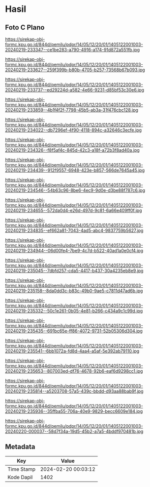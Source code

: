 # Hasil

## Foto C Plano

https://sirekap-obj-formc.kpu.go.id/844d/pemilu/pdpr/14/05/12/20/01/1405122001003-20240219-233347--ce1be283-a790-4916-a174-91d872a551fb.jpg

https://sirekap-obj-formc.kpu.go.id/844d/pemilu/pdpr/14/05/12/20/01/1405122001003-20240219-233627--259f399b-b80b-4705-b257-73568b67b093.jpg

https://sirekap-obj-formc.kpu.go.id/844d/pemilu/pdpr/14/05/12/20/01/1405122001003-20240219-233737--ed29224d-a582-4e66-9231-d85bf53c30e6.jpg

https://sirekap-obj-formc.kpu.go.id/844d/pemilu/pdpr/14/05/12/20/01/1405122001003-20240219-233859--4b1f4f2f-7798-45b5-ab3a-31f476cbc128.jpg

https://sirekap-obj-formc.kpu.go.id/844d/pemilu/pdpr/14/05/12/20/01/1405122001003-20240219-234022--db7296ef-4f90-4118-894c-a32646c3ecfe.jpg

https://sirekap-obj-formc.kpu.go.id/844d/pemilu/pdpr/14/05/12/20/01/1405122001003-20240219-234326--f8f5af4c-845d-42c3-a18f-a72b3f8ad40a.jpg

https://sirekap-obj-formc.kpu.go.id/844d/pemilu/pdpr/14/05/12/20/01/1405122001003-20240219-234439--912f9557-6948-423e-b857-566de7645a45.jpg

https://sirekap-obj-formc.kpu.go.id/844d/pemilu/pdpr/14/05/12/20/01/1405122001003-20240219-234546--54b63c96-8be6-4ec9-9d0e-d3be88f787c6.jpg

https://sirekap-obj-formc.kpu.go.id/844d/pemilu/pdpr/14/05/12/20/01/1405122001003-20240219-234655--572da0d4-e26d-497d-9c81-6a66e409ff0f.jpg

https://sirekap-obj-formc.kpu.go.id/844d/pemilu/pdpr/14/05/12/20/01/1405122001003-20240219-234835--ef662a81-7043-4ad5-abc4-9837759b5627.jpg

https://sirekap-obj-formc.kpu.go.id/844d/pemilu/pdpr/14/05/12/20/01/1405122001003-20240219-234944--06d00fe4-7be9-4c7d-b522-40ad1a0e0cf4.jpg

https://sirekap-obj-formc.kpu.go.id/844d/pemilu/pdpr/14/05/12/20/01/1405122001003-20240219-235045--7dbfd257-cda5-4417-b437-30a4235eb8e9.jpg

https://sirekap-obj-formc.kpu.go.id/844d/pemilu/pdpr/14/05/12/20/01/1405122001003-20240219-235158--8da0dd3c-b83c-49b0-9ae5-c7811d47ad6b.jpg

https://sirekap-obj-formc.kpu.go.id/844d/pemilu/pdpr/14/05/12/20/01/1405122001003-20240219-235332--50c1e261-0b05-4e81-b266-c434a9c1c99d.jpg

https://sirekap-obj-formc.kpu.go.id/844d/pemilu/pdpr/14/05/12/20/01/1405122001003-20240219-235435--691bc65e-ff86-4072-9731-52b05306d304.jpg

https://sirekap-obj-formc.kpu.go.id/844d/pemilu/pdpr/14/05/12/20/01/1405122001003-20240219-235541--6bb1072a-fd8d-4aa4-a5af-5e392ab79110.jpg

https://sirekap-obj-formc.kpu.go.id/844d/pemilu/pdpr/14/05/12/20/01/1405122001003-20240219-235653--807003ed-df76-4678-92b6-eaf6d9298cc1.jpg

https://sirekap-obj-formc.kpu.go.id/844d/pemilu/pdpr/14/05/12/20/01/1405122001003-20240219-235814--a5203708-57a5-439c-bbdd-d93aa88bab9f.jpg

https://sirekap-obj-formc.kpu.go.id/844d/pemilu/pdpr/14/05/12/20/01/1405122001003-20240219-235936--35ffba55-706a-40e9-9829-becc6609e184.jpg

https://sirekap-obj-formc.kpu.go.id/844d/pemilu/pdpr/14/05/12/20/01/1405122001003-20240220-000037--58d7f34a-19d5-45b2-a7a5-4bddf970481b.jpg


## Metadata

| Key        | Value               |
| ---------- | ------------------- |
| Time Stamp | 2024-02-20 00:03:12 |
| Kode Dapil | 1402                |



